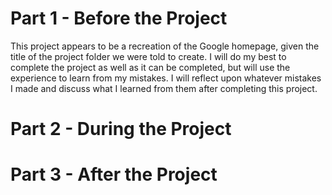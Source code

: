 # Part 1 - Before the Project

This project appears to be a recreation of the Google homepage, given the title of the project folder we were told to create. I will do my best to complete the project as well as it can be completed, but will use the experience to learn from my mistakes. I will reflect upon whatever mistakes I made and discuss what I learned from them after completing this project.

# Part 2 - During the Project


# Part 3 - After the Project
